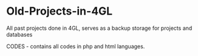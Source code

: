 # Old-Projects-in-4GL
All past projects done in 4GL, serves as a backup storage for projects and databases

CODES - contains all codes in php and html languages.
